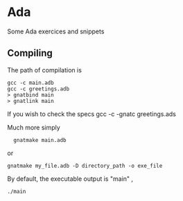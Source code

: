 # Ada
Some Ada exercices and snippets

## Compiling
The path of compilation is

    gcc -c main.adb
    gcc -c greetings.adb
    > gnatbind main
    > gnatlink main
  
  If you wish to check the specs
    gcc -c -gnatc greetings.ads
    
  Much more simply
  
      gnatmake main.adb
      
 or
 
    gnatmake my_file.adb -D directory_path -o exe_file
    
By default, the executable output is "main" ,
    
    ./main
    
